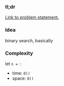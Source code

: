 ### tl;dr

[Link to problem statement.](https://leetcode.com/problems/max-dot-product-of-two-subsequences/)


### Idea

binary search, basically

### Complexity

let `n = `:
- time: `O()`
- space: `O()`
